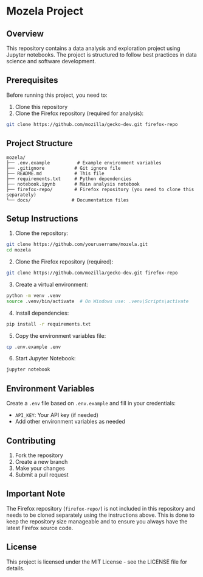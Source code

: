 # Mozela Project

## Overview
This repository contains a data analysis and exploration project using Jupyter notebooks. The project is structured to follow best practices in data science and software development.

## Prerequisites

Before running this project, you need to:

1. Clone this repository
2. Clone the Firefox repository (required for analysis):
```bash
git clone https://github.com/mozilla/gecko-dev.git firefox-repo
```

## Project Structure
```
mozela/
├── .env.example          # Example environment variables
├── .gitignore           # Git ignore file
├── README.md            # This file
├── requirements.txt     # Python dependencies
├── notebook.ipynb       # Main analysis notebook
├── firefox-repo/        # Firefox repository (you need to clone this separately)
└── docs/               # Documentation files
```

## Setup Instructions

1. Clone the repository:
```bash
git clone https://github.com/yourusername/mozela.git
cd mozela
```

2. Clone the Firefox repository (required):
```bash
git clone https://github.com/mozilla/gecko-dev.git firefox-repo
```

3. Create a virtual environment:
```bash
python -m venv .venv
source .venv/bin/activate  # On Windows use: .venv\Scripts\activate
```

4. Install dependencies:
```bash
pip install -r requirements.txt
```

5. Copy the environment variables file:
```bash
cp .env.example .env
```

6. Start Jupyter Notebook:
```bash
jupyter notebook
```

## Environment Variables
Create a `.env` file based on `.env.example` and fill in your credentials:
- `API_KEY`: Your API key (if needed)
- Add other environment variables as needed

## Contributing
1. Fork the repository
2. Create a new branch
3. Make your changes
4. Submit a pull request

## Important Note
The Firefox repository (`firefox-repo/`) is not included in this repository and needs to be cloned separately using the instructions above. This is done to keep the repository size manageable and to ensure you always have the latest Firefox source code.

## License
This project is licensed under the MIT License - see the LICENSE file for details. 